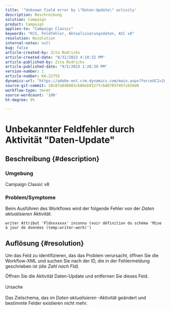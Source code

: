 ```yaml
---
title: '"Unknown field error by \"Daten-Update\" activity'
description: Beschreibung
solution: Campaign
product: Campaign
applies-to: "Campaign Classic"
keywords: "KCS, Feldfehler, Aktualisierungsdaten, ACC v8"
resolution: Resolution
internal-notes: null
bug: false
article-created-by: Zita Rodricks
article-created-date: "8/31/2023 4:10:32 PM"
article-published-by: Zita Rodricks
article-published-date: "9/5/2023 1:26:39 PM"
version-number: 1
article-number: KA-22755
dynamics-url: "https://adobe-ent.crm.dynamics.com/main.aspx?forceUCI=1&pagetype=entityrecord&etn=knowledgearticle&id=ce93f6e4-1848-ee11-be6d-6045bd0061cb"
source-git-commit: 10c07a8d8083cb06eb9127fc6d8785f45fc026d0
workflow-type: tm+mt
source-wordcount: '100'
ht-degree: 9%

---
```


# Unbekannter Feldfehler durch Aktivität &quot;Daten-Update&quot;

## Beschreibung {#description}


### Umgebung

Campaign Classic v8

### Problem/Symptome

Beim Ausführen des Workflows wird der folgende Fehler von der *Daten aktualisieren* Aktivität:

`writer Attribut 'Fldxxxxxxx' inconnu (voir définition du schéma 'Mise à jour de données (temp:writer-work)')`


## Auflösung {#resolution}


Um das Feld zu identifizieren, das das Problem verursacht, öffnen Sie die Workflow-XML und suchen Sie nach der ID, die in der Fehlermeldung geschrieben ist *(die Zahl nach FId).*

Öffnen Sie die Aktivität Daten-Update und entfernen Sie dieses Feld.
<br><br>Ursache<br><br>
Das Zielschema, das im *Daten aktualisieren* -Aktivität geändert und bestimmte Felder existieren nicht mehr.

